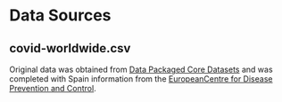 # Data Sources

## covid-worldwide.csv
Original data was obtained from [Data Packaged Core Datasets](https://github.com/datasets/covid-19/blob/master/time-series-19-covid-combined.csv) and was completed with Spain information from the [EuropeanCentre for Disease Prevention and Control](https://www.ecdc.europa.eu/en/publications-data/download-todays-data-geographic-distribution-covid-19-cases-worldwide).